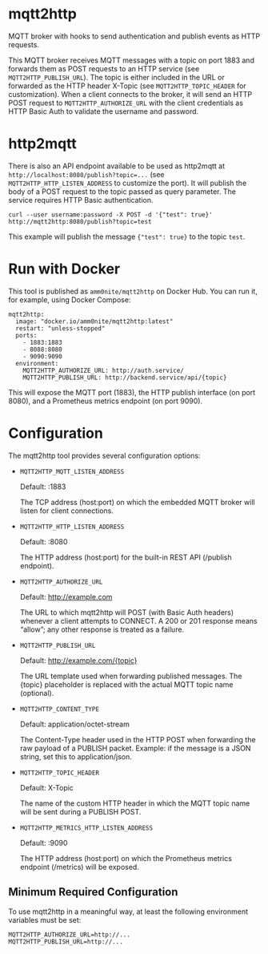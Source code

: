 # mqtt2http

MQTT broker with hooks to send authentication and publish events as HTTP requests.

This MQTT broker receives MQTT messages with a topic on port 1883 and forwards them as POST requests to an HTTP service (see `MQTT2HTTP_PUBLISH_URL`). 
The topic is either included in the URL or forwarded as the HTTP header X-Topic (see `MQTT2HTTP_TOPIC_HEADER` for customization).
When a client connects to the broker, it will send an HTTP POST request to `MQTT2HTTP_AUTHORIZE_URL`  with the client credentials as HTTP Basic Auth to validate the username and password.

# http2mqtt

There is also an API endpoint available to be used as http2mqtt at `http://localhost:8080/publish?topic=...` (see `MQTT2HTTP_HTTP_LISTEN_ADDRESS` to customize the port). 
It will publish the body of a POST request to the topic passed as query parameter. The service requires HTTP Basic authentication.

    curl --user username:password -X POST -d '{"test": true}' http://mqtt2http:8080/publish?topic=test

This example will publish the message `{"test": true}` to the topic `test`.

# Run with Docker

This tool is published as `amm0nite/mqtt2http` on Docker Hub. You can run it, for example, using Docker Compose:

    mqtt2http:
      image: "docker.io/amm0nite/mqtt2http:latest"
      restart: "unless-stopped"
      ports:
        - 1883:1883
        - 8088:8080
        - 9090:9090
      environment:
        MQTT2HTTP_AUTHORIZE_URL: http://auth.service/
        MQTT2HTTP_PUBLISH_URL: http://backend.service/api/{topic}

This will expose the MQTT port (1883), the HTTP publish interface (on port 8080), and a Prometheus metrics endpoint (on port 9090).

# Configuration

The mqtt2http tool provides several configuration options:

- `MQTT2HTTP_MQTT_LISTEN_ADDRESS`

  Default: :1883

  The TCP address (host:port) on which the embedded MQTT broker will listen for client connections.

- `MQTT2HTTP_HTTP_LISTEN_ADDRESS`

  Default: :8080
  
  The HTTP address (host:port) for the built-in REST API (/publish endpoint).

- `MQTT2HTTP_AUTHORIZE_URL`
  
  Default: http://example.com
  
  The URL to which mqtt2http will POST (with Basic Auth headers) whenever a client attempts to CONNECT. A 200 or 201 response means “allow”; any other response is treated as a failure.

- `MQTT2HTTP_PUBLISH_URL`
  
  Default: http://example.com/{topic}
  
  The URL template used when forwarding published messages. The {topic} placeholder is replaced with the actual MQTT topic name (optional).

- `MQTT2HTTP_CONTENT_TYPE`
  
  Default: application/octet-stream
  
  The Content-Type header used in the HTTP POST when forwarding the raw payload of a PUBLISH packet.
  Example: if the message is a JSON string, set this to application/json.

- `MQTT2HTTP_TOPIC_HEADER`
  
  Default: X-Topic
  
  The name of the custom HTTP header in which the MQTT topic name will be sent during a PUBLISH POST.

- `MQTT2HTTP_METRICS_HTTP_LISTEN_ADDRESS`
  
  Default: :9090
  
  The HTTP address (host:port) on which the Prometheus metrics endpoint (/metrics) will be exposed.

## Minimum Required Configuration

To use mqtt2http in a meaningful way, at least the following environment variables must be set:

    MQTT2HTTP_AUTHORIZE_URL=http://...
    MQTT2HTTP_PUBLISH_URL=http://...
